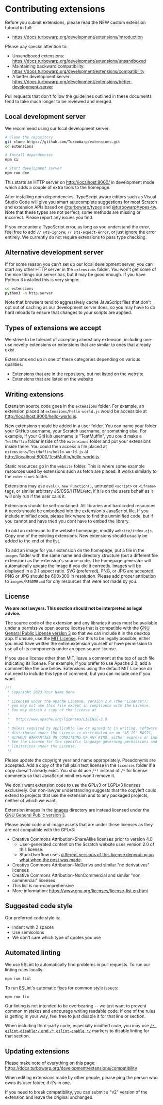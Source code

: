 # Contributing extensions

Before you submit extensions, please read the NEW custom extension tutorial in full:

 - https://docs.turbowarp.org/development/extensions/introduction

Please pay special attention to:

 - Unsandboxed extensions: https://docs.turbowarp.org/development/extensions/unsandboxed
 - Maintaining backward compatibility: https://docs.turbowarp.org/development/extensions/compatibility
 - A better development server: https://docs.turbowarp.org/development/extensions/better-development-server

Pull requests that don't follow the guidelines outlined in these documents tend to take much longer to be reviewed and merged.

## Local development server

We recommend using our local development server:

```bash
# Clone the repository
git clone https://github.com/TurboWarp/extensions.git
cd extensions

# Install dependencies
npm ci

# Start development server
npm run dev
```

This starts an HTTP server on [http://localhost:8000/](http://localhost:8000/) in development mode which adds a couple of extra tools to the homepage.

After installing npm dependencies, TypeScript aware editors such as Visual Studio Code will give you smart autocomplete suggestions for most Scratch and extension APIs based on [@turbowarp/types](https://github.com/TurboWarp/types) and [@turbowarp/types-tw](https://github.com/TurboWarp/types-tw). Note that these types are not perfect; some methods are missing or incorrect. Please report any issues you find.

If you encounter a TypeScript error, as long as you understand the error, feel free to add `// @ts-ignore`, `// @ts-expect-error`, or just ignore the error entirely. We currently do not require extensions to pass type checking.

## Alternative development server

If for some reason you can't set up our local development server, you can start any other HTTP server in the `extensions` folder. You won't get some of the nice things our server has, but it may be good enough. If you have Python 3 installed this is very simple:

```bash
cd extensions
python3 -m http.server
```

Note that browsers tend to aggressively cache JavaScript files that don't opt out of caching as our development server does, so you may have to do hard reloads to ensure that changes to your scripts are applied.

## Types of extensions we accept

We strive to be tolerant of accepting almost any extension, including one-use novelty extensions or extensions that are similar to ones that already exist.

Extensions end up in one of these categories depending on various qualities:

 - Extensions that are in the repository, but not listed on the website
 - Extensions that are listed on the website

## Writing extensions

Extension source code goes in the `extensions` folder. For example, an extension placed at `extensions/hello-world.js` would be accessible at [http://localhost:8000/hello-world.js](http://localhost:8000/hello-world.js).

New extensions should be added in a user folder. You can name your folder your GitHub username, your Scratch username, or something else. For example, if your GitHub username is "TestMuffin", you could make a `TestMuffin` folder inside of the `extensions` folder and put your extensions inside there. You could then access a file placed at `extensions/TestMuffin/hello-world.js` at [http://localhost:8000/TestMuffin/hello-world.js](http://localhost:8000/TestMuffin/hello-world.js).

Static resources go in the `website` folder. This is where some example resources used by extensions such as fetch are placed. It works similarly to the `extensions` folder.

Extensions may use `eval()`, `new Function()`, untrusted `<script>` or `<iframe>` tags, or similar arbitrary JS/CSS/HTML/etc, if it is on the users behalf as it will only run if the user calls it.

Extensions should be self-contained. All libraries and hardcoded resources it needs should be embedded into the extension's JavaScript file. If you include minified code, please link where to find the unminified code, but if you cannot and have tried you dont have to embed the library.

To add an extension to the website homepage, modify `website/index.ejs`. Copy one of the existing extensions. New extensions should usually be added to the end of the list.

To add an image for your extension on the homepage, put a file in the `images` folder with the same name and directory structure (but a different file extension) as the extension's source code. The homepage generator will automatically update the image if you did it correctly. Images will be displayed in a 2:1 aspect ratio. SVG (preferred), PNG, or JPG are accepted. PNG or JPG should be 600x300 in resolution. Please add proper attribution to `images/README.md` for *any* resources that were not made by you.

## License

**We are not lawyers. This section should not be interpreted as legal advice.**

The source code of the extension and any libraries it uses must be available under a permissive open source license that is compatible with the [GNU General Public License version 3](licenses/GPL-3.0.txt) so that we can include it in the desktop app. If unsure, use the [MIT License](licenses/MIT.txt). For this to be legally possible, either you must have written the entire extension yourself or have permission to use all of its components under an open source license.

If you use a license other than MIT, leave a comment at the top of each file indicating its license. For example, if you prefer to use Apache 2.0, add a comment like the one below. Extensions using the default MIT License do not need to include this type of comment, but you can include one if you want.

```js
/*!
 * Copyright 2023 Your Name Here
 * 
 * Licensed under the Apache License, Version 2.0 (the "License");
 * you may not use this file except in compliance with the License.
 * You may obtain a copy of the License at
 *
 *   http://www.apache.org/licenses/LICENSE-2.0
 * 
 * Unless required by applicable law or agreed to in writing, software
 * distributed under the License is distributed on an "AS IS" BASIS,
 * WITHOUT WARRANTIES OR CONDITIONS OF ANY KIND, either express or implied.
 * See the License for the specific language governing permissions and
 * limitations under the License.
 */
```

Please update the copyright year and name appropriately. Pseudonyms are accepted. Add a copy of the full plain text license in the `licenses` folder if a copy doesn't already exist. You should use `/*!` instead of `/*` for license comments so that JavaScript minifiers won't remove it.

We don't want extension code to use the GPLv3 or LGPLv3 licenses exclusively. Our non-lawyer understanding suggests that the copyleft could extend to projects that use the extension and to any packaged projects, neither of which we want.

Extension images in the [images](images) directory are instead licensed under the [GNU General Public version 3](licenses/GPL-3.0.txt).

Please avoid code and image assets that are under these licenses as they are not compatible with the GPLv3:

 - Creative Commons Attribution-ShareAlike licenses prior to version 4.0
   - User-generated content on the Scratch website uses version 2.0 of this license.
   - StackOverflow uses [different versions of this license depending on what when the post was made](https://stackoverflow.com/help/licensing).
 - Creative Commons Attribution-NoDerivs and similar "no derivatives" licenses
 - Creative Commons Attribution-NonCommercial and similar "non commercial" licenses
 - This list is non-comprehensive
 - More information: https://www.gnu.org/licenses/license-list.en.html

## Suggested code style

Our preferred code style is:

 - Indent with 2 spaces
 - Use semicolons
 - We don't care which type of quotes you use

## Automated linting

We use ESLint to automatically find problems in pull requests. To run our linting rules locally:

```bash
npm run lint
```

To run ESLint's automatic fixes for common style issues:

```bash
npm run fix
```

Our linting is not intended to be overbearing -- we just want to prevent common mistakes and encourage writing readable code. If one of the rules is getting in your way, feel free to just disable it for that line or section.

When including third-party code, especially minified code, you may use [`/* eslint-disable*/` and `/* eslint-enable */`](https://eslint.org/docs/latest/user-guide/configuring/rules#disabling-rules) markers to disable linting for that section.

## Updating extensions

Please make note of everything on this page: https://docs.turbowarp.org/development/extensions/compatibility

When editing extensions made by other people, please ping the person who owns its user folder, if it's in one.

If you need to break compatibility, you can submit a "v2" version of the extension and leave the original unchanged.
